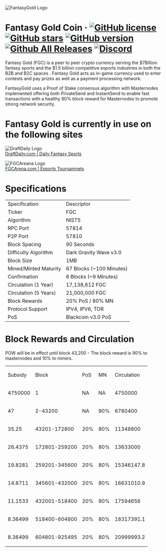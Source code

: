 ![FantasyGold Logo](http://tinyimg.io/i/ktCglUb.png)

Fantasy Gold Coin &middot;
[![GitHub license](https://img.shields.io/github/license/FantasyGold/FantasyGold-Core.svg)](https://github.com/FantasyGold/FantasyGold-Core/blob/master/COPYING) [![GitHub stars](https://img.shields.io/github/stars/FantasyGold/FantasyGold-Core.svg)](https://github.com/FantasyGold/FantasyGold-Core/stargazers) [![GitHub version](https://badge.fury.io/gh/FantasyGold%2FFantasyGold-Core.svg)](https://badge.fury.io/gh/FantasyGold%2FFantasyGold-Core) [![Github All Releases](https://img.shields.io/github/downloads/FantasyGold/FantasyGold-Core/total.svg)]() [![Discord](https://img.shields.io/discord/374271866308919296.svg)](https://discord.gg/bXDdgnP)
=====

Fantasy Gold (FGC) is a peer to peer crypto currency serving the $7Billion fantasy sports and the $1.5 billion competitive esports industries in both the B2B and B2C spaces . Fantasy Gold acts as in-game currency used to enter contests and pay prizes as well as a payment processing network. 

FantasyGold uses a Proof of Stake consensus algorithm with Masternodes implemented offering both PrivateSend and InstantSend to enable fast transactions with a healthy 80% block reward for Masternodes to promote strong network security.

Fantasy Gold is currently in use on the following sites
=====
![DraftDaily Logo](http://tinyimg.io/i/l7IPGdO.png)<br>
[DraftDaily.com | Daily Fantasy Sports](https://draftdaily.com)

![FGCAreana Logo](http://tinyimg.io/i/wGMGExY.png)<br>
[FGCArena.com | Esports Tournamnets  ](https://fgcarena.com)



# Specifications
<table>
   <tbody>
      <tr>
         <td>
            Specification
         </td>
         <td>
            Descriptor
         </td>
      </tr>
      <tr>
         <td>
            Ticker
         </td>
         <td>
            FGC
         </td>
      </tr>
      <tr>
         <td>
            Algorithm
         </td>
         <td>
            NIST5
         </td>
      </tr>
      <tr>
         <td>
            RPC Port
         </td>
         <td>
            57814
         </td>
      </tr>
      <tr>
         <td>
            P2P Port
         </td>
         <td>
            57810
         </td>
      </tr>
      <tr>
         <td>
            Block Spacing
         </td>
         <td>
            90 Seconds
         </td>
      </tr>
      <tr>
         <td>
            Difficulty Algorithm
         </td>
         <td>
            Dark Gravity Wave v3.0
         </td>
      </tr>
      <tr>
         <td>
            Block Size
         </td>
         <td>
            1MB
         </td>
      </tr>
      <tr>
         <td>
            Mined/Minted Maturity
         </td>
         <td>
            67 Blocks (~100 Minutes)
         </td>
      </tr>
      <tr>
         <td>
            Confirmation
         </td>
         <td>
            6 Blocks (~9 Minutes)
         </td>
      </tr>
      <tr>
         <td>
            Circulation (1 Year)
         </td>
         <td>
            17,138,612 FGC
         </td>
      </tr>
      <tr>
         <td>
            Circulation (5 Years)
         </td>
         <td>
            21,000,000 FGC
         </td>
               </tr>
      <tr>
         <td>
            Block Rewards
         </td>
         <td>
            20% PoS / 80% MN
         </td>
      </tr>
      <tr>
         <td>
            Protocol Support
         </td>
         <td>
            IPV4, IPV6, TOR
         </td>
      </tr>
      <tr>
         <td>
            PoS
         </td>
         <td>
            Blackcoin v3.0 PoS
         </td>
      </tr>
   </tbody>
</table>

# Block Rewards and Circulation 

POW will be in effect until block 43,200 - The block reward is 90% to masternodes and 10% to miners. 

<table>
   <tbody>
      <tr>
         <td>
            <p>Subsidy</p>
         </td>
         <td>
            <p>Block</p>
         </td>
         <td>
            <p>PoS</p>
         </td>
         <td>
            <p>MN</p>
         </td>
         <td>
            <p>Circulation</p>
         </td>
      </tr>
      <tr>
         <td>
            <p>4750000</p>
         </td>
         <td>
            <p>1</p>
         </td>
         <td>
            <p>NA</p>
         </td>
         <td>
            <p>NA</p>
         </td>
         <td>
            <p>4750000</p>
         </td>
      </tr>
      <tr>
         <td>
            <p>47</p>
         </td>
         <td>
            <p>2-43200</p>
         </td>
         <td>
            <p>NA</p>
         </td>
         <td>
            <p>90%</p>
         </td>
         <td>
            <p>6780400</p>
         </td>
      </tr>
      <tr>
         <td>
            <p>35.25</p>
         </td>
         <td>
            <p>43201-172800</p>
         </td>
         <td>
            <p>20%</p>
         </td>
         <td>
            <p>80%</p>
         </td>
         <td>
            <p>11348800</p>
         </td>
      </tr>
      <tr>
         <td>
            <p>26.4375</p>
         </td>
         <td>
            <p>172801-259200</p>
         </td>
         <td>
            <p>20%</p>
         </td>
         <td>
            <p>80%</p>
         </td>
         <td>
            <p>13633000</p>
         </td>
      </tr>
      <tr>
         <td>
            <p>19.8281</p>
         </td>
         <td>
            <p>259201-345600</p>
         </td>
         <td>
            <p>20%</p>
         </td>
         <td>
            <p>80%</p>
         </td>
         <td>
            <p>15346147.8</p>
         </td>
      </tr>
      <tr>
         <td>
            <p>14.8711</p>
         </td>
         <td>
            <p>345601-432000</p>
         </td>
         <td>
            <p>20%</p>
         </td>
         <td>
            <p>80%</p>
         </td>
         <td>
            <p>16631010.9</p>
         </td>
      </tr>
      <tr>
         <td>
            <p>11.1533</p>
         </td>
         <td>
            <p>432001-518400</p>
         </td>
         <td>
            <p>20%</p>
         </td>
         <td>
            <p>80%</p>
         </td>
         <td>
            <p>17594656</p>
         </td>
      </tr>
      <tr>
         <td>
            <p>8.36499</p>
         </td>
         <td>
            <p>518400-604800</p>
         </td>
         <td>
            <p>20%</p>
         </td>
         <td>
            <p>80%</p>
         </td>
         <td>
            <p>18317391.1</p>
         </td>
      </tr>
      <tr>
         <td>
            <p>8.36499</p>
         </td>
         <td>
            <p>604801-925495</p>
         </td>
         <td>
            <p>20%</p>
         </td>
         <td>
            <p>80%</p>
         </td>
         <td>
            <p>20999993.2</p>
         </td>
      </tr>
   </tbody>
</table>
